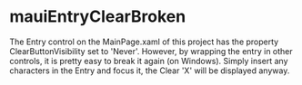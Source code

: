 # mauiEntryClearBroken

The Entry control on the MainPage.xaml of this project has the property ClearButtonVisibility set to 'Never'.
However, by wrapping the entry in other controls, it is pretty easy to break it again (on Windows).
Simply insert any characters in the Entry and focus it, the Clear 'X' will be displayed anyway.